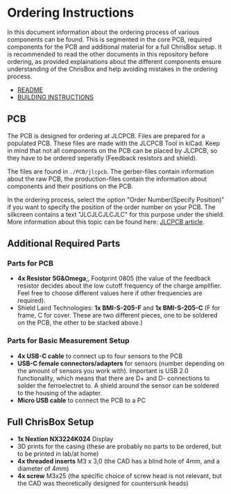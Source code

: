 # Ordering Instructions

In this document information about the ordering process of various components can be found. This is segmented in the core PCB, required components for the PCB and additional material for a full ChrisBox setup.
It is recommended to read the other documents in this repository before ordering, as provided explainations about the different components ensure understanding of the ChrisBox and help avoiding mistakes in the ordering process.

- [README](/README.md)
- [BUILDING INSTRUCTIONS](/BUILDING_INSTRUCTIONS.md)

## PCB

The PCB is designed for ordering at JLCPCB. Files are prepared for a populated PCB. These files are made with the JLCPCB Tool in kiCad. Keep in mind that not all components on the PCB can be placed by JLCPCB, so they have to be ordered seperatly (Feedback resistors and shield).

The files are found in `./PCB/jlcpcb`. The gerber-files contain information about the raw PCB, the production-files contain the information about components and their positions on the PCB.

In the ordering process, select the option "Order Number(Specify Position)" if you want to specify the position of the order number on your PCB. The silkcreen contains a text "JLCJLCJLCJLC" for this purpose under the shield. More information about this topic can be found here: [JLCPCB article](https://jlcpcb.com/help/article/How-to-remove-order-number-from-your-PCB).

## Additional Required Parts

### Parts for PCB

- **4x Resistor 5G&Omega**;, Footprint 0805 (the value of the feedback resistor decides about the low cutoff frequency of the charge amplifier. Feel free to choose different values here if other frequencies are required).
- Shield Laird Technologies: **1x BMI-S-205-F** and **1x BMI-S-205-C** (F for frame, C for cover. These are two different pieces, one to be soldered on the PCB, the other to be stacked above.)

### Parts for Basic Measurement Setup

- **4x USB-C cable** to connect up to four sensors to the PCB
- **USB-C female connectors/adapters** for sensors (number depending on the amount of sensors you work with). Important is USB 2.0 functionality, which means that there are D+ and D- connections to solder the ferroelectret to. A shield around the sensor can be soldered to the housing of the adapter.
- **Micro USB cable** to connect the PCB to a PC

## Full ChrisBox Setup

- **1x Nextion NX3224K024** Display
- 3D prints for the casing (these are probably no parts to be ordered, but to be printed in lab/at home)
- **4x threaded inserts** M3 x 3,0 (the CAD has a blind hole of 4mm, and a diameter of 4mm)
- **4x screw** M3x25 (the specific choice of screw head is not relevant, but the CAD was theoretically designed for countersunk heads)

